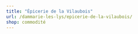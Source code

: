 ```yaml
---
title: "Épicerie de la Vilaubois"
url: /dammarie-les-lys/epicerie-de-la-vilaubois/
shop: commodité
---
```

